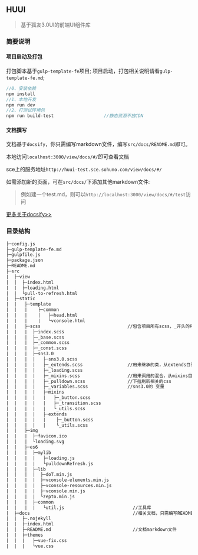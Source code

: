 ## HUUI
> 基于狐友3.0UI的前端UI组件库

### 简要说明

#### 项目启动及打包
打包脚本基于`gulp-template-fe`项目;
项目启动，打包相关说明请看`gulp-template-fe.md`;
```javascript
//0、安装依赖
npm install
//1、本地开发
npm run dev
//2、打测试环境包
npm run build-test                   //静态资源不放CDN
```

#### 文档撰写
文档基于`docsify`，你只需编写markdown文件，编写`src/docs/README.md`即可。

本地访问`localhost:3000/view/docs/#/`即可查看文档

sce上的服务地址`http://huui-test.sce.sohuno.com/view/docs/#/`

如需添加新的页面，可在`src/docs/`下添加其他markdown文件:
> 例如建一个test.md，则可以`http://localhost:3000/view/docs/#/test`访问

[更多关于docsify>>](https://docsify.js.org/#/)


### 目录结构
```html
├─config.js
├─gulp-template-fe.md
├─gulpfile.js
├─package.json
├─README.md
├─src
|  ├─view
|  |  ├─index.html
|  |  ├─loading.html
|  |  └pull-to-refresh.html
|  ├─static
|  |   ├─template
|  |   |    ├─common
|  |   |    |   ├─head.html
|  |   |    |   └vconsole.html
|  |   ├─scss                                 //包含项目所有scss，_开头的用来引用 不会编译
|  |   |  ├─index.scss
|  |   |  ├─_base.scss
|  |   |  ├─_common.scss
|  |   |  ├─_const.scss
|  |   |  ├─sns3.0
|  |   |  |   ├─sns3.0.scss
|  |   |  |   ├─_extends.scss                 //用来继承的类，从extends目录引入    
|  |   |  |   ├─_loading.scss                    
|  |   |  |   ├─_mixins.scss                  //用来调用的混合，从mixins目录引入 
|  |   |  |   ├─_pulldown.scss                //下拉刷新相关的css
|  |   |  |   ├─_variables.scss               //sns3.0的 变量
|  |   |  |   ├─mixins
|  |   |  |   |   ├─_button.scss
|  |   |  |   |   ├─_transition.scss
|  |   |  |   |   └_utils.scss
|  |   |  |   ├─extends
|  |   |  |   |    ├─_button.scss
|  |   |  |   |    └_utils.scss
|  |   ├─img
|  |   |  ├─favicon.ico
|  |   |  └loading.svg
|  |   ├─es6
|  |   |  ├─mylib
|  |   |  |   ├─loading.js
|  |   |  |   └pulldownRefresh.js
|  |   |  ├─lib
|  |   |  |  ├─doT.min.js
|  |   |  |  ├─vconsole-elements.min.js
|  |   |  |  ├─vconsole-resources.min.js
|  |   |  |  ├─vconsole.min.js
|  |   |  |  └zepto.min.js
|  |   |  ├─common
|  |   |  |   └util.js                          //工具库
|  ├─docs                                       //相关文档，只需编写README.md即可
|  |  ├─.nojekyll
|  |  ├─index.html
|  |  ├─README.md                               //文档markdown文件
|  |  ├─themes
|  |  |   ├─vue-fix.css
|  |  |   └vue.css
```